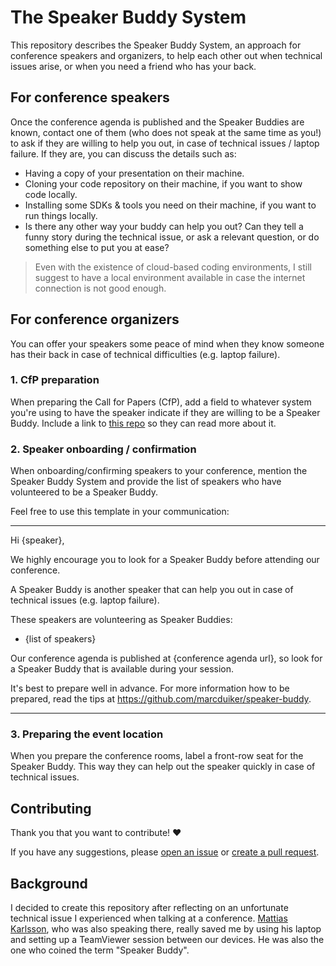 # The Speaker Buddy System

This repository describes the Speaker Buddy System, an approach for conference speakers and organizers, to help each other out when technical issues arise, or when you need a friend who has your back.

## For conference speakers

Once the conference agenda is published and the Speaker Buddies are known, contact one of them (who does not speak at the same time as you!) to ask if they are willing to help you out, in case of technical issues / laptop failure. If they are, you can discuss the details such as:

- Having a copy of your presentation on their machine.
- Cloning your code repository on their machine, if you want to show code locally.
- Installing some SDKs & tools you need on their machine, if you want to run things locally.
- Is there any other way your buddy can help you out? Can they tell a funny story during the technical issue, or ask a relevant question, or do something else to put you at ease?

> Even with the existence of cloud-based coding environments, I still suggest to have a local environment available in case the internet connection is not good enough.

## For conference organizers

You can offer your speakers some peace of mind when they know someone has their back in case of technical difficulties (e.g. laptop failure).

### 1. CfP preparation

When preparing the Call for Papers (CfP), add a field to whatever system you're using to have the speaker indicate if they are willing to be a Speaker Buddy. Include a link to [this repo](https://github.com/marcduiker/speaker-buddy) so they can read more about it.

### 2. Speaker onboarding / confirmation

When onboarding/confirming speakers to your conference, mention the Speaker Buddy System and provide the list of speakers who have volunteered to be a Speaker Buddy.

Feel free to use this template in your communication:

---

Hi {speaker},

We highly encourage you to look for a Speaker Buddy before attending our conference.

A Speaker Buddy is another speaker that can help you out in case of technical issues (e.g. laptop failure).

These speakers are volunteering as Speaker Buddies:

- {list of speakers}

Our conference agenda is published at {conference agenda url}, so look for a Speaker Buddy that is available during your session.

It's best to prepare well in advance. For more information how to be prepared, read the tips at https://github.com/marcduiker/speaker-buddy.

---

### 3. Preparing the event location

When you prepare the conference rooms, label a front-row seat for the Speaker Buddy. This way they can help out the speaker quickly in case of technical issues.

## Contributing

Thank you that you want to contribute! ❤️

If you have any suggestions, please [open an issue](https://github.com/marcduiker/speaker-buddy/issues) or [create a pull request](https://github.com/marcduiker/speaker-buddy/pulls).

## Background

I decided to create this repository after reflecting on an unfortunate technical issue I experienced when talking at a conference. [Mattias Karlsson](https://github.com/devlead), who was also speaking there, really saved me by using his laptop and setting up a TeamViewer session between our devices. He was also the one who coined the term "Speaker Buddy".
